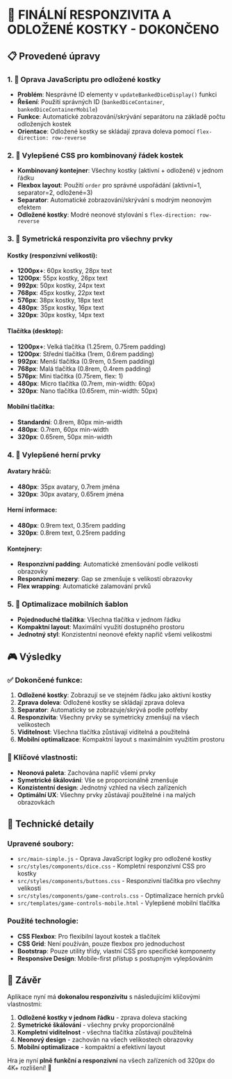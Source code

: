 # 🎯 FINÁLNÍ RESPONZIVITA A ODLOŽENÉ KOSTKY - DOKONČENO

## 📋 Provedené úpravy

### 1. 🔧 Oprava JavaScriptu pro odložené kostky
- **Problém**: Nesprávné ID elementy v `updateBankedDiceDisplay()` funkci
- **Řešení**: Použití správných ID (`bankedDiceContainer`, `bankedDiceContainerMobile`)
- **Funkce**: Automatické zobrazování/skrývání separátoru na základě počtu odložených kostek
- **Orientace**: Odložené kostky se skládají zprava doleva pomocí `flex-direction: row-reverse`

### 2. 🎨 Vylepšené CSS pro kombinovaný řádek kostek
- **Kombinovaný kontejner**: Všechny kostky (aktivní + odložené) v jednom řádku
- **Flexbox layout**: Použití `order` pro správné uspořádání (aktivní=1, separator=2, odložené=3)
- **Separator**: Automatické zobrazování/skrývání s modrým neonovým efektem
- **Odložené kostky**: Modré neonové stylování s `flex-direction: row-reverse`

### 3. 📱 Symetrická responzivita pro všechny prvky

#### Kostky (responzivní velikosti):
- **1200px+**: 60px kostky, 28px text
- **1200px**: 55px kostky, 26px text  
- **992px**: 50px kostky, 24px text
- **768px**: 45px kostky, 22px text
- **576px**: 38px kostky, 18px text
- **480px**: 35px kostky, 16px text
- **320px**: 30px kostky, 14px text

#### Tlačítka (desktop):
- **1200px+**: Velká tlačítka (1.25rem, 0.75rem padding)
- **1200px**: Střední tlačítka (1rem, 0.6rem padding)
- **992px**: Menší tlačítka (0.9rem, 0.5rem padding)
- **768px**: Malá tlačítka (0.8rem, 0.4rem padding)
- **576px**: Mini tlačítka (0.75rem, flex: 1)
- **480px**: Micro tlačítka (0.7rem, min-width: 60px)
- **320px**: Nano tlačítka (0.65rem, min-width: 50px)

#### Mobilní tlačítka:
- **Standardní**: 0.8rem, 80px min-width
- **480px**: 0.7rem, 60px min-width
- **320px**: 0.65rem, 50px min-width

### 4. 🎯 Vylepšené herní prvky

#### Avatary hráčů:
- **480px**: 35px avatary, 0.7rem jména
- **320px**: 30px avatary, 0.65rem jména

#### Herní informace:
- **480px**: 0.9rem text, 0.35rem padding
- **320px**: 0.8rem text, 0.25rem padding

#### Kontejnery:
- **Responzivní padding**: Automatické zmenšování podle velikosti obrazovky
- **Responzivní mezery**: Gap se zmenšuje s velikostí obrazovky
- **Flex wrapping**: Automatické zalamování prvků

### 5. 🚀 Optimalizace mobilních šablon
- **Pojednoduché tlačítka**: Všechna tlačítka v jednom řádku
- **Kompaktní layout**: Maximální využití dostupného prostoru
- **Jednotný styl**: Konzistentní neonové efekty napříč všemi velikostmi

## 🎮 Výsledky

### ✅ Dokončené funkce:
1. **Odložené kostky**: Zobrazují se ve stejném řádku jako aktivní kostky
2. **Zprava doleva**: Odložené kostky se skládají zprava doleva
3. **Separator**: Automaticky se zobrazuje/skrývá podle potřeby
4. **Responzivita**: Všechny prvky se symetricky zmenšují na všech velikostech
5. **Viditelnost**: Všechna tlačítka zůstávají viditelná a použitelná
6. **Mobilní optimalizace**: Kompaktní layout s maximálním využitím prostoru

### 🎯 Klíčové vlastnosti:
- **Neonová paleta**: Zachována napříč všemi prvky
- **Symetrické škálování**: Vše se proporcionálně zmenšuje
- **Konzistentní design**: Jednotný vzhled na všech zařízeních
- **Optimální UX**: Všechny prvky zůstávají použitelné i na malých obrazovkách

## 🔧 Technické detaily

### Upravené soubory:
- `src/main-simple.js` - Oprava JavaScript logiky pro odložené kostky
- `src/styles/components/dice.css` - Kompletní responzivní CSS pro kostky
- `src/styles/components/buttons.css` - Responzivní tlačítka pro všechny velikosti
- `src/styles/components/game-controls.css` - Optimalizace herních prvků
- `src/templates/game-controls-mobile.html` - Vylepšené mobilní tlačítka

### Použité technologie:
- **CSS Flexbox**: Pro flexibilní layout kostek a tlačítek
- **CSS Grid**: Není používán, pouze flexbox pro jednoduchost
- **Bootstrap**: Pouze utility třídy, vlastní CSS pro specifické komponenty
- **Responsive Design**: Mobile-first přístup s postupným vylepšováním

## 🎉 Závěr

Aplikace nyní má **dokonalou responzivitu** s následujícími klíčovými vlastnostmi:

1. **Odložené kostky v jednom řádku** - zprava doleva stacking
2. **Symetrické škálování** - všechny prvky proporcionálně
3. **Kompletní viditelnost** - všechna tlačítka zůstávají použitelná
4. **Neonový design** - zachován na všech velikostech obrazovky
5. **Mobilní optimalizace** - kompaktní a efektivní layout

Hra je nyní **plně funkční a responzivní** na všech zařízeních od 320px do 4K+ rozlišení! 🎊
